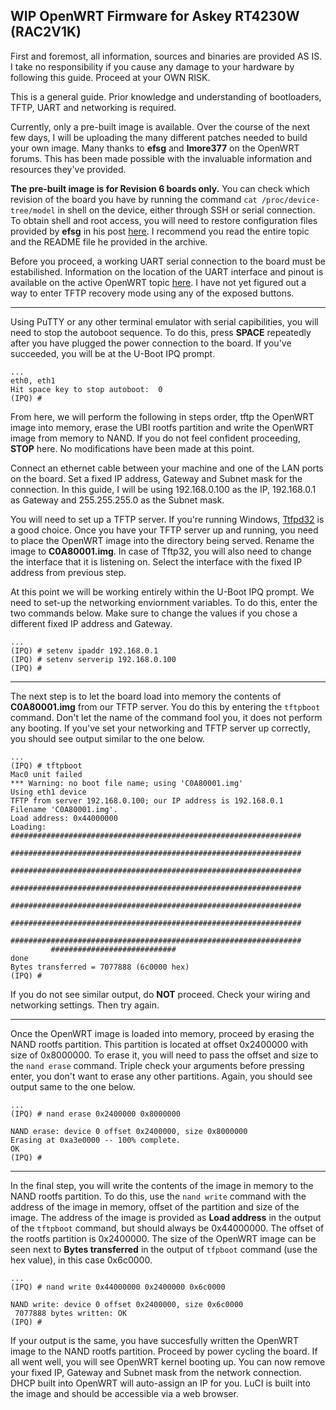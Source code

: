 ## WIP OpenWRT Firmware for Askey RT4230W (RAC2V1K)

First and foremost, all information, sources and binaries are provided AS IS. I take no responsibility if you cause any damage to your hardware by following this guide. Proceed at your OWN RISK.

This is a general guide. Prior knowledge and understanding of bootloaders, TFTP, UART and networking is required.

Currently, only a pre-built image is available. Over the course of the next few days, I will be uploading the many different patches needed to build your own image. Many thanks to **efsg** and **lmore377** on the OpenWRT forums. This has been made possible with the invaluable information and resources they've provided.

**The pre-built image is for Revision 6 boards only.** You can check which revision of the board you have by running the command ``cat /proc/device-tree/model`` in shell on the device, either through SSH or serial connection. To obtain shell and root access, you will need to restore configuration files provided by **efsg** in his post [here](https://forum.openwrt.org/t/askey-rac2v1k-support/15830/17). I recommend you read the entire topic and the README file he provided in the archive.

Before you proceed, a working UART serial connection to the board must be estabilished. Information on the location of the UART interface and pinout is available on the active OpenWRT topic [here](https://forum.openwrt.org/t/askey-rac2v1k-support/15830). I have not yet figured out a way to enter TFTP recovery mode using any of the exposed buttons.

------
Using PuTTY or any other terminal emulator with serial capibilities, you will need to stop the autoboot sequence. To do this, press **SPACE** repeatedly after you have plugged the power connection to the board. If you've succeeded, you will be at the U-Boot IPQ prompt.

```
...
eth0, eth1
Hit space key to stop autoboot:  0
(IPQ) #
```
From here, we will perform the following in steps order, tftp the OpenWRT image into memory, erase the UBI rootfs partition and write the OpenWRT  image from memory to NAND. If you do not feel confident proceeding, **STOP** here. No modifications have been made at this point.

Connect an ethernet cable between your machine and one of the LAN ports on the board. Set a fixed IP address, Gateway and Subnet mask for the connection. In this guide, I will be using 192.168.0.100 as the IP, 192.168.0.1 as Gateway and 255.255.255.0 as the Subnet mask.

You will need to set up a TFTP server. If you're running Windows, [Ttfpd32](http://tftpd32.jounin.net/tftpd32_download.html) is a good choice. Once you have your TFTP server up and running, you need to place the OpenWRT image into the directory being served. Rename the image to **C0A80001.img**. In case of Tftp32, you will also need to change the interface that it is listening on. Select the interface with the fixed IP address from previous step.

At this point we will be working entirely within the U-Boot IPQ prompt. We need to set-up the networking enviornment variables. To do this, enter the two commands below. Make sure to change the values if you chose a different fixed IP address and Gateway.

```
...
(IPQ) # setenv ipaddr 192.168.0.1
(IPQ) # setenv serverip 192.168.0.100
(IPQ) #
```

------
The next step is to let the board load into memory the contents of **C0A80001.img** from our TFTP server. You do this by entering the `tftpboot` command. Don't let the name of the command fool you, it does not perform any booting. If you've set your networking and TFTP server up correctly, you should see output similar to the one below.

```
...
(IPQ) # tftpboot
Mac0 unit failed
*** Warning: no boot file name; using 'C0A80001.img'
Using eth1 device
TFTP from server 192.168.0.100; our IP address is 192.168.0.1
Filename 'C0A80001.img'.
Load address: 0x44000000
Loading: #################################################################
         #################################################################
         #################################################################
         #################################################################
         #################################################################
         #################################################################
         #################################################################
         ############################
done
Bytes transferred = 7077888 (6c0000 hex)
(IPQ) #
```

If you do not see similar output, do **NOT** proceed. Check your wiring and networking settings. Then try again.

------
Once the OpenWRT image is loaded into memory, proceed by erasing the NAND rootfs partition. This partition is located at offset 0x2400000 with size of 0x8000000. To erase it, you will need to pass the offset and size to the `nand erase` command. Triple check your arguments before pressing enter, you don't want to erase any other partitions. Again, you should see output same to the one below.

```
...
(IPQ) # nand erase 0x2400000 0x8000000

NAND erase: device 0 offset 0x2400000, size 0x8000000
Erasing at 0xa3e0000 -- 100% complete.
OK
(IPQ) #
```

------
In the final step, you will write the contents of the image in memory to the NAND rootfs partition. To do this, use the `nand write` command with the address of the image in memory, offset of the partition and size of the image. The address of the image is provided as **Load address** in the output of the `tftpboot` command, but should always be 0x44000000. The offset of the rootfs partition is 0x2400000. The size of the OpenWRT image can be seen next to **Bytes transferred** in the output of `tfpboot` command (use the hex value), in this case 0x6c0000.


```
...
(IPQ) # nand write 0x44000000 0x2400000 0x6c0000

NAND write: device 0 offset 0x2400000, size 0x6c0000
 7077888 bytes written: OK
(IPQ) # 
```

If your output is the same, you have succesfully written the OpenWRT image to the NAND rootfs partition. Proceed by power cycling the board. If all went well, you will see OpenWRT kernel booting up. You can now remove your fixed IP, Gateway and Subnet mask from the network connection. DHCP built into OpenWRT will auto-assign an IP for you. LuCI is built into the image and should be accessible via a web browser.
